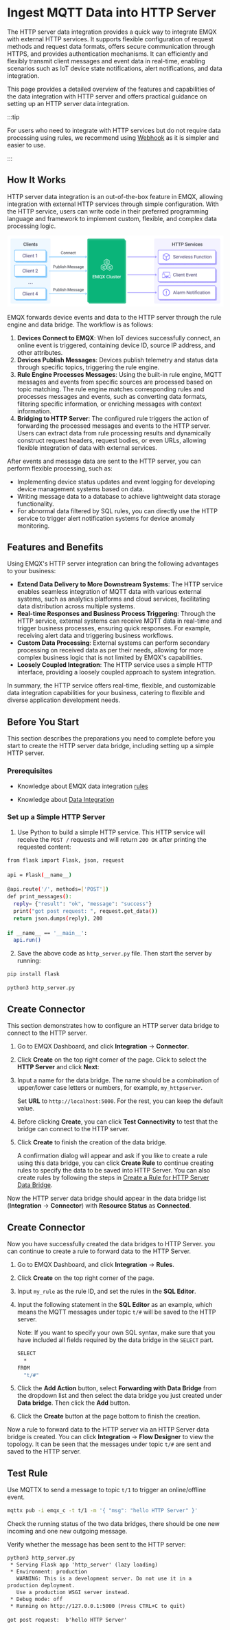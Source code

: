 # Ingest MQTT Data into HTTP Server

The HTTP server data integration provides a quick way to integrate EMQX with external HTTP services. It supports flexible configuration of request methods and request data formats, offers secure communication through HTTPS, and provides authentication mechanisms. It can efficiently and flexibly transmit client messages and event data in real-time, enabling scenarios such as IoT device state notifications, alert notifications, and data integration.

This page provides a detailed overview of the features and capabilities of the data integration with HTTP server and offers practical guidance on setting up an HTTP server data integration.

:::tip 

For users who need to integrate with HTTP services but do not require data processing using rules, we recommend using [Webhook](./webhook.md) as it is simpler and easier to use. 

:::

## How It Works

HTTP server data integration is an out-of-the-box feature in EMQX, allowing integration with external HTTP services through simple configuration. With the HTTP service, users can write code in their preferred programming language and framework to implement custom, flexible, and complex data processing logic.

<img src="./assets/emqx-integration-http.jpg" alt="emqx-integration-http" style="zoom:67%;" />

EMQX forwards device events and data to the HTTP server through the rule engine and data bridge. The workflow is as follows:

1. **Devices Connect to EMQX**: When IoT devices successfully connect, an online event is triggered, containing device ID, source IP address, and other attributes.
2. **Devices Publish Messages**: Devices publish telemetry and status data through specific topics, triggering the rule engine.
3. **Rule Engine Processes Messages**: Using the built-in rule engine, MQTT messages and events from specific sources are processed based on topic matching. The rule engine matches corresponding rules and processes messages and events, such as converting data formats, filtering specific information, or enriching messages with context information.
4. **Bridging to HTTP Server**: The configured rule triggers the action of forwarding the processed messages and events to the HTTP server. Users can extract data from rule processing results and dynamically construct request headers, request bodies, or even URLs, allowing flexible integration of data with external services.

After events and message data are sent to the HTTP server, you can perform flexible processing, such as:

- Implementing device status updates and event logging for developing device management systems based on data.
- Writing message data to a database to achieve lightweight data storage functionality.
- For abnormal data filtered by SQL rules, you can directly use the HTTP service to trigger alert notification systems for device anomaly monitoring.

## Features and Benefits

Using EMQX's HTTP server integration can bring the following advantages to your business:

- **Extend Data Delivery to More Downstream Systems**: The HTTP service enables seamless integration of MQTT data with various external systems, such as analytics platforms and cloud services, facilitating data distribution across multiple systems.
- **Real-time Responses and Business Process Triggering**: Through the HTTP service, external systems can receive MQTT data in real-time and trigger business processes, ensuring quick responses. For example, receiving alert data and triggering business workflows.
- **Custom Data Processing**: External systems can perform secondary processing on received data as per their needs, allowing for more complex business logic that is not limited by EMQX's capabilities.
- **Loosely Coupled Integration**: The HTTP service uses a simple HTTP interface, providing a loosely coupled approach to system integration.

In summary, the HTTP service offers real-time, flexible, and customizable data integration capabilities for your business, catering to flexible and diverse application development needs.

## Before You Start

This section describes the preparations you need to complete before you start to create the HTTP server data bridge, including setting up a simple HTTP server.

### Prerequisites

- Knowledge about EMQX data integration [rules](./rules.md)

- Knowledge about [Data Integration](./data-bridges.md)


### Set up a Simple HTTP Server

1. Use Python to build a simple HTTP service. This HTTP service will receive the `POST /` requests and will return `200 OK` after printing the requested content:

```bash
from flask import Flask, json, request

api = Flask(__name__)

@api.route('/', methods=['POST'])
def print_messages():
  reply= {"result": "ok", "message": "success"}
  print("got post request: ", request.get_data())
  return json.dumps(reply), 200

if __name__ == '__main__':
  api.run()
```

2. Save the above code as `http_server.py` file. Then start the server by running:

```shell
pip install flask

python3 http_server.py
```

## Create Connector

This section demonstrates how to configure an HTTP server data bridge to connect to the HTTP server.

1. Go to EMQX Dashboard, and click **Integration** -> **Connector**.

2. Click **Create** on the top right corner of the page. Click to select the **HTTP Server** and click **Next**:

3. Input a name for the data bridge. The name should be a combination of upper/lower case letters or numbers, for example, `my_httpserver`. 

   Set **URL** to `http://localhost:5000`. For the rest, you can keep the default value.

4. Before clicking **Create**, you can click **Test Connectivity** to test that the bridge can connect to the HTTP server.

5. Click **Create** to finish the creation of the data bridge.

   A confirmation dialog will appear and ask if you like to create a rule using this data bridge, you can click **Create Rule** to continue creating rules to specify the data to be saved into HTTP Server. You can also create rules by following the steps in [Create a Rule for HTTP Server Data Bridge](#create-a-rule-for-http-server-data-bridge).

Now the HTTP server data bridge should appear in the data bridge list (**Integration** -> **Connector**) with **Resource Status** as **Connected**. 

## Create Connector

Now you have successfully created the data bridges to HTTP Server. you can continue to create a rule to forward data to the HTTP Server.

1. Go to EMQX Dashboard, and click **Integration** -> **Rules**.

2. Click **Create** on the top right corner of the page.

3. Input `my_rule` as the rule ID, and set the rules in the **SQL Editor**. 

4. Input the following statement in the **SQL Editor** as an example, which means the MQTT messages under topic `t/#`  will be saved to the HTTP server.

   Note: If you want to specify your own SQL syntax, make sure that you have included all fields required by the data bridge in the `SELECT` part.

   ```bash
   SELECT
     *
   FROM
     "t/#"
   ```

5. Click the **Add Action** button, select **Forwarding with Data Bridge** from the dropdown list and then select the data bridge you just created under **Data bridge**. Then click the **Add** button.
6. Click the **Create** button at the page bottom to finish the creation.

Now a rule to forward data to the HTTP server via an HTTP Server data bridge is created. You can click **Integration** -> **Flow Designer** to view the topology. It can be seen that the messages under topic `t/#` are sent and saved to the HTTP server.

## Test Rule

Use MQTTX  to send a message to topic  `t/1`  to trigger an online/offline event.

```bash
mqttx pub -i emqx_c -t t/1 -m '{ "msg": "hello HTTP Server" }'
```

Check the running status of the two data bridges, there should be one new incoming and one new outgoing message.

Verify whether the message has been sent to the HTTP server:

```
python3 http_server.py
 * Serving Flask app 'http_server' (lazy loading)
 * Environment: production
   WARNING: This is a development server. Do not use it in a production deployment.
   Use a production WSGI server instead.
 * Debug mode: off
 * Running on http://127.0.0.1:5000 (Press CTRL+C to quit)

got post request:  b'hello HTTP Server'
```
